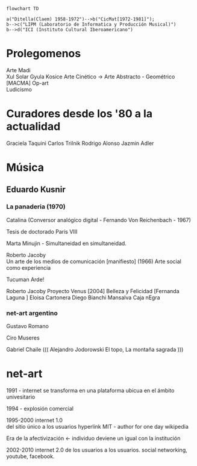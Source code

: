 

```mermaid
flowchart TD

a("Ditella(Claem) 1958-1972")-->b("CicMat[1972-1981]");
b-->c("LIPM (Laboratorio de Informatica y Producción Musical)")
b-->d("ICI (Instituto Cultural Iberoamericano")
```


# Prolegomenos

Arte Madi  
Xul Solar 
Gyula Kosice
Arte Cinético -> Arte Abstracto - Geométrico [MACMA]
Op-art  
Ludicismo 

# Curadores desde los '80 a la actualidad
Graciela Taquini
Carlos Trilnik
Rodrigo Alonso
Jazmin Adler 

# Música 

## Eduardo Kusnir 
### La panaderia (1970)

Catalina (Conversor analógico digital - Fernando Von Reichenbach - 1967)

Tesis de doctorado Paris VIII

Marta Minujin - Simultaneidad en simultaneidad.

Roberto Jacoby  
Un arte de los medios de comunicación [manifiesto] (1966)
Arte social como experiencia

Tucuman Arde!

Roberto Jacoby Proyecto Venus [2004]
						Belleza y Felicidad [Fernanda Laguna ]
							Eloisa Cartonera
							Diego Bianchi
								Mansalva
								Caja nEgra
								

### net-art argentino

Gustavo Romano 

Ciro Museres




Gabriel Chaile 
((( Alejandro Jodorowski El topo, La montaña sagrada  )))





# net-art

1991 -  internet se transforma en una plataforma ubicua en el ámbito univesitario

1994 - explosión comercial 

1995-2000 internet 1.0  
	del sitio único a los usuarios 
	hyperlink
	MIT - author for one day 
	wikipedia

Era de la afectivización <- 
   individuo deviene un igual con la institución 
   

2002-2010  internet 2.0 
    de los usuarios a los usuarios. 
	    social networking, youtube, facebook.
